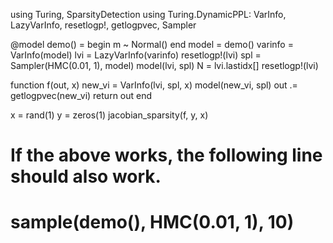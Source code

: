 using Turing, SparsityDetection
using Turing.DynamicPPL: VarInfo, LazyVarInfo, resetlogp!, getlogpvec, Sampler

@model demo() = begin
    m ~ Normal()
end
model = demo()
varinfo = VarInfo(model)
lvi = LazyVarInfo(varinfo)
resetlogp!(lvi)
spl = Sampler(HMC(0.01, 1), model)
model(lvi, spl)
N = lvi.lastidx[]
resetlogp!(lvi)

function f(out, x)
    new_vi = VarInfo(lvi, spl, x)
    model(new_vi, spl)
    out .= getlogpvec(new_vi)
    return out
end

x = rand(1)
y = zeros(1)
jacobian_sparsity(f, y, x)

# If the above works, the following line should also work.
# sample(demo(), HMC(0.01, 1), 10)
